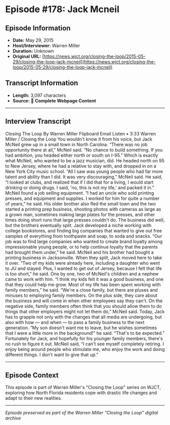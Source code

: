 # Episode #178: Jack Mcneil



## Episode Information

- **Date:** May 29, 2015
- **Host/Interviewer:** Warren Miller
- **Duration:** Unknown
- **Original URL:** [https://news.wjct.org/closing-the-loop/2015-05-29/closing-the-loop-jack-mcneil](https://news.wjct.org/closing-the-loop/2015-05-29/closing-the-loop-jack-mcneil)

## Transcript Information

- **Length:** 3,097 characters
- **Source:** 📝 **Complete Webpage Content**

---

## Interview Transcript

Closing The Loop
By
Warren Miller
Flipboard
Email
Listen
•
3:33
Warren Miller
/
Closing the Loop
You wouldn't know it from his voice, but Jack McNeil grew up in a small town in North Carolina.
“There was no job opportunity there at all,” McNeil said. “No chance to build something. If you had ambition, you headed either north or south on I-95.”
Which is exactly what McNeil, who wanted to be a jazz musician, did. He headed north on 95 to New Jersey, where he had a relative to stay with, and dropped in on a New York City music school.
“All I saw was young people who had far more talent and ability than I did. It was very discouraging,” McNeil said.
He said, “I looked at clubs, and realized that if I did that for a living, I would start drinking or doing drugs. I said, 'no, this is not my life,' and packed it in.”
McNeil found a job selling equipment.
“I had an uncle who sold printing presses, and equipment and supplies. I worked for him for quite a number of years,” he said.
His older brother also fled the small town and the two started a printing prep business, shooting photos with cameras as large as a grown man, sometimes making large plates for the presses, and other times doing short runs that large presses couldn't do.
The business did well, but the brothers eventually split. Jack developed a niche working with college bookstores, and finding big companies that wanted to give out free samples of everything from toothpaste and soap, to soda and snacks.
“Our job was to find large companies who wanted to create brand loyalty among impressionable young people, or to help continue loyalty that the parents had brought them under,” he said.
McNeil and his brother had bought a printing business in Jacksonville. When they split, Jack moved here to take it over.
“Two of my kids were already here, including a daughter who went to JU and stayed. Plus, I wanted to get out of Jersey, because I felt that life is too short,” he said.
One by one, two of McNeil's children and a nephew came to work with him.
“I think my kids felt it was a good business, and one that they could help me grow. Most of my life has been spent working with family members,” he said.
“We're a close family, but there are pluses and minuses to employing family members. On the plus side, they care about the business and will come in when other employees say they can't. On the negative side, family members often think that you should allow them to do things that other employers might not let them do,” McNeil said.
Today, Jack has to grapple not only with the changes that all media are undergoing, but also with how — and when — to pass a family business to the next generation.
“My son doesn't want me to leave, but he wishes sometimes that I were a little more in the background!” he said. “That's to be expected.”
Fortunately for Jack, and hopefully for his younger family members, there's no rush to figure it out.
McNeil said, “I can't see myself completely retiring. I enjoy being around people who stimulate me, who enjoy the work and doing different things. I don't want to give that up.”

---

## Episode Context

This episode is part of Warren Miller's "Closing the Loop" series on WJCT, exploring how North Florida residents cope with drastic life changes and adapt to their new realities.



---

*Episode preserved as part of the Warren Miller "Closing the Loop" digital archive*
